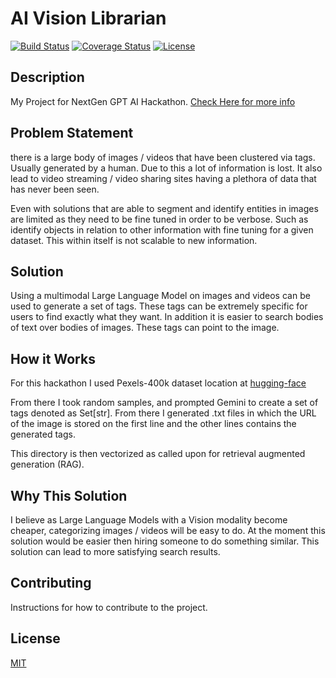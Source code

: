 # AI Vision Librarian

[![Build Status](https://img.shields.io/travis/username/reponame.svg?style=flat-square)](https://travis-ci.org/username/reponame)
[![Coverage Status](https://img.shields.io/coveralls/username/reponame.svg?style=flat-square)](https://coveralls.io/github/username/reponame)
[![License](https://img.shields.io/github/license/isayahc/python-sample-template.svg?style=flat-square)](LICENSE)

## Description

My Project for NextGen GPT AI Hackathon. [Check Here for more info](https://lablab.ai/event/nextgen-gpt-ai-hackathon)

## Problem Statement

there is a large body of images / videos that have been clustered via tags. Usually generated by a human. Due to this a lot of information is lost. It also lead to video streaming / video sharing sites having a plethora of data that has never been seen.

Even with solutions that are able to segment and identify entities in images are limited as they need to be fine tuned in order to be verbose. Such as identify objects in relation to other information with fine tuning for a given dataset. This within itself is not scalable to new information.

## Solution

Using a multimodal Large Language Model on images and videos can be used  to generate a set of tags. These tags can be extremely specific for users to find exactly what they want. In addition it is easier to search bodies of text over bodies of images. These tags can point to the image.

## How it Works

For this hackathon I used Pexels-400k dataset location at [hugging-face](https://huggingface.co/datasets/jovianzm/Pexels-400k)

From there I took random samples, and prompted Gemini to create a set of tags denoted as Set[str]. From there I generated .txt files in which the URL of the image is stored on the first line and the other lines contains the generated tags.

This directory is then vectorized as called upon for retrieval augmented generation (RAG).

## Why This Solution

I believe as Large Language Models with a Vision modality become cheaper, categorizing images / videos will be easy to do. At the moment this solution would be easier then hiring someone to do something similar. This solution can lead to more satisfying search results.

## Contributing

Instructions for how to contribute to the project.

## License

[MIT](LICENSE)
